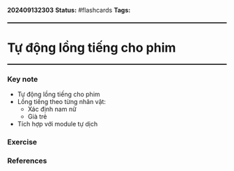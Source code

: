 **202409132303**
**Status:** #flashcards 
**Tags:** 
<hr style="border: none; height: 2px; background-color: #000000; margin: 20px 0;">

# Tự động lồng tiếng cho phim
<hr style="border: none; height: 2px; background-color: #000000; margin: 20px 0;">

### Key note
- Tự động lồng tiếng cho phim
- Lồng tiếng theo từng nhân vật:
	- Xác định nam nữ
	- Già trẻ
- Tích hợp với module tự dịch
### Exercise


### References

